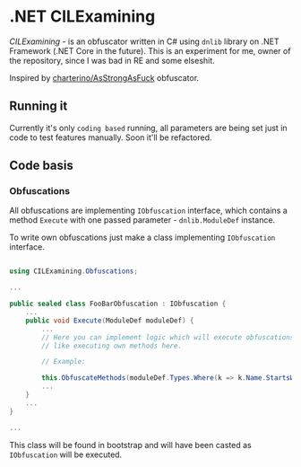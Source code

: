 # .NET CILExamining

*CILExamining* - is an obfuscator written in C# using `dnlib` library on .NET Framework (.NET Core in the future). This is an experiment for me, owner of the repository, since I was 
bad in RE and some elseshit.

Inspired by [charterino/AsStrongAsFuck](github.com/charterino/AsStrongAsFuck) obfuscator.

## Running it

Currently it's only `coding based` running, all parameters are being set just in code to test features manually. Soon it'll be refactored.

## Code basis

### Obfuscations

All obfuscations are implementing `IObfuscation` interface, which contains a method `Execute` with one passed parameter - `dnlib.ModuleDef` instance.

To write own obfuscations just make a class implementing `IObfuscation` interface.

```C#

using CILExamining.Obfuscations;

...

public sealed class FooBarObfuscation : IObfuscation {
    ...
    public void Execute(ModuleDef moduleDef) {
        ...
        // Here you can implement logic which will execute obfuscations
        // like executing own methods here.

        // Example:

        this.ObfuscateMethods(moduleDef.Types.Where(k => k.Name.StartsWith("DoObfuscate_")));
        ...
    }
    ...
}

...
```

This class will be found in bootstrap and will have been casted as 
`IObfuscation` will be executed.
